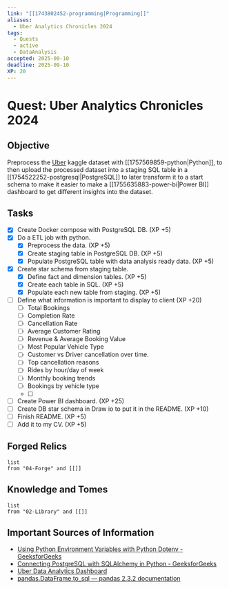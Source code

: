 ```yaml
---
link: "[[1743802452-programming|Programming]]"
aliases:
  - Uber Analytics Chronicles 2024
tags:
  - Quests
  - active
  - DataAnalysis
accepted: 2025-09-10
deadline: 2025-09-10
XP: 20
---
```

# Quest: Uber Analytics Chronicles 2024
## Objective
Preprocess the [Uber](https://www.kaggle.com/datasets/yashdevladdha/uber-ride-analytics-dashboard) kaggle dataset with [[1757569859-python|Python]], to then upload the processed dataset into a staging SQL table in a [[1754522252-postgresql|PostgreSQL]] to later transform it to a start schema to make it easier to make a [[1755635883-power-bi|Power BI]] dashboard to get different insights into the dataset.

## Tasks
- [x] Create Docker compose with PostgreSQL DB. (XP +5)
- [x] Do a ETL job with python.
	- [x] Preprocess the data. (XP +5)
	- [x] Create staging table in PostgreSQL DB. (XP +5)
	- [x] Populate PostgreSQL table with data analysis ready data. (XP +5)
- [x] Create star schema from staging table.
	- [x] Define fact and dimension tables. (XP +5)
	- [x] Create each table in SQL. (XP +5)
	- [x] Populate each new table from staging. (XP +5)
- [ ] Define what information is important to display to client (XP +20)
	- [ ] Total Bookings
	- [ ] Completion Rate
	- [ ] Cancellation Rate
	- [ ] Average Customer Rating
	- [ ] Revenue & Average Booking Value
	- [ ] Most Popular Vehicle Type
	- [ ] Customer vs Driver cancellation over time.
	- [ ] Top cancellation reasons
	- [ ] Rides by hour/day of week
	- [ ] Monthly booking trends
	- [ ] Bookings by vehicle type
	- [ ] 
- [ ] Create Power BI dashboard. (XP +25)
- [ ] Create DB star schema in Draw io to put it in the README. (XP +10)
- [ ] Finish README. (XP +5)
- [ ] Add it to my CV. (XP +5)

## Forged Relics
```dataview
list
from "04-Forge" and [[]]
```
## Knowledge and Tomes
```dataview
list
from "02-Library" and [[]]
```

## Important Sources of Information
- [Using Python Environment Variables with Python Dotenv - GeeksforGeeks](https://www.geeksforgeeks.org/python/using-python-environment-variables-with-python-dotenv/)
- [Connecting PostgreSQL with SQLAlchemy in Python - GeeksforGeeks](https://www.geeksforgeeks.org/python/connecting-postgresql-with-sqlalchemy-in-python/)
- [Uber Data Analytics Dashboard](https://www.kaggle.com/datasets/yashdevladdha/uber-ride-analytics-dashboard)
- [pandas.DataFrame.to_sql — pandas 2.3.2 documentation](https://pandas.pydata.org/pandas-docs/stable/reference/api/pandas.DataFrame.to_sql.html)